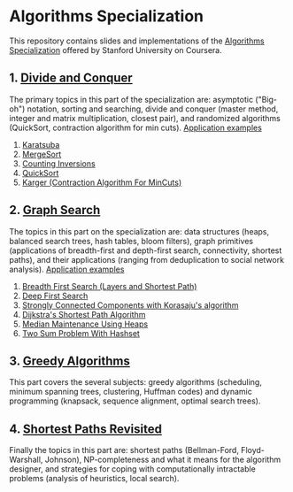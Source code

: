 # Algorithms Specialization

This repository contains slides and implementations of the [Algorithms Specialization](https://www.coursera.org/specializations/algorithms#courses) offered by Stanford University on Coursera.

## 1. [Divide and Conquer](https://github.com/StephanePEILLET/Algorithms_Specialization/tree/main/Course%201%20-%20Divide%20and%20Conquer)

  The primary topics in this part of the specialization are: asymptotic ("Big-oh") notation, sorting and searching, divide and conquer (master method, integer and matrix multiplication, closest pair), and randomized algorithms (QuickSort, contraction algorithm for min cuts).
[Application examples](https://github.com/StephanePEILLET/Algorithms_Specialization/blob/main/Course%201%20-%20Divide%20and%20Conquer/Codes/Application%20examples.ipynb)

1. [Karatsuba](https://github.com/StephanePEILLET/Algorithms_Specialization/blob/main/Course%201%20-%20Divide%20and%20Conquer/Codes/karatsuba.py)  
2. [MergeSort](https://github.com/StephanePEILLET/Algorithms_Specialization/blob/main/Course%201%20-%20Divide%20and%20Conquer/Codes/mergesort.py)  
3. [Counting Inversions](https://github.com/StephanePEILLET/Algorithms_Specialization/blob/main/Course%201%20-%20Divide%20and%20Conquer/Codes/counting_inversions.py)  
4. [QuickSort](https://github.com/StephanePEILLET/Algorithms_Specialization/blob/main/Course%201%20-%20Divide%20and%20Conquer/Codes/quicksort.py)
5. [Karger (Contraction Algorithm For MinCuts)](https://github.com/StephanePEILLET/Algorithms_Specialization/blob/main/Course%201%20-%20Divide%20and%20Conquer/Codes/karger.py)

## 2. [Graph Search](https://github.com/StephanePEILLET/Algorithms_Specialization/tree/main/Course%202%20-%20Graph%20Search%20) 

  The topics in this part on the specialization are: data structures (heaps, balanced search trees, hash tables, bloom filters), graph primitives (applications of breadth-first and depth-first search, connectivity, shortest paths), and their applications (ranging from deduplication to social network analysis).
[Application examples](https://github.com/StephanePEILLET/Algorithms_Specialization/blob/main/Course%202%20-%20Graph%20Search%20/Codes/Application%20Examples.ipynb)

1. [Breadth First Search (Layers and Shortest Path)](https://github.com/StephanePEILLET/Algorithms_Specialization/blob/main/Course%202%20-%20Graph%20Search%20/Codes/BFS.py)
2. [Deep First Search](https://github.com/StephanePEILLET/Algorithms_Specialization/blob/main/Course%202%20-%20Graph%20Search%20/Codes/DFS.py)  
3. [Strongly Connected Components with Korasaju's algorithm](https://github.com/StephanePEILLET/Algorithms_Specialization/blob/main/Course%202%20-%20Graph%20Search%20/Codes/korasaju.py)
4. [Dijkstra's Shortest Path Algorithm](https://github.com/StephanePEILLET/Algorithms_Specialization/blob/main/Course%202%20-%20Graph%20Search%20/Codes/dijkstra.py)
5. [Median Maintenance Using Heaps](https://github.com/StephanePEILLET/Algorithms_Specialization/blob/main/Course%202%20-%20Graph%20Search%20/Codes/median_maintenance.py)
6. [Two Sum Problem With Hashset](https://github.com/StephanePEILLET/Algorithms_Specialization/blob/main/Course%202%20-%20Graph%20Search%20/Codes/two_sum_hashset.py)

## 3. [Greedy Algorithms](https://github.com/StephanePEILLET/Algorithms_Specialization/tree/main/Course%203%20-%20Greedy%20Algorithms)

  This part covers the several subjects: greedy algorithms (scheduling, minimum spanning trees, clustering, Huffman codes) and dynamic programming (knapsack, sequence alignment, optimal search trees).

  
## 4. [Shortest Paths Revisited](https://github.com/StephanePEILLET/Algorithms_Specialization/tree/main/Course%204%20-%20Shortest%20Paths%20Revisited%20)

  Finally the topics in this part are: shortest paths (Bellman-Ford, Floyd-Warshall, Johnson), NP-completeness and what it means for the algorithm designer, and strategies for coping with computationally intractable problems (analysis of heuristics, local search).

